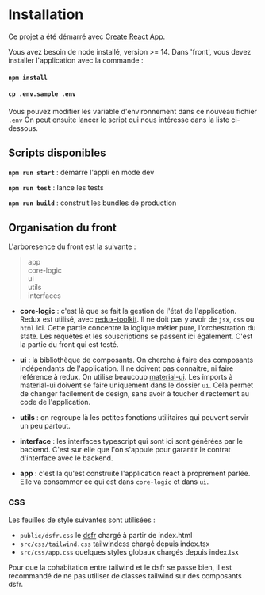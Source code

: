 # Installation

Ce projet a été démarré avec [Create React App](https://github.com/facebook/create-react-app).

Vous avez besoin de node installé, version >= 14.
Dans 'front', vous devez installer l'application avec la commande :

#### `npm install`
#### `cp .env.sample .env`
Vous pouvez modifier les variable d'environnement dans ce nouveau fichier `.env`
On peut ensuite lancer le script qui nous intéresse dans la liste ci-dessous.


## Scripts disponibles

**`npm run start`** : démarre l'appli en mode dev

**`npm run test`** : lance les tests

**`npm run build`** : construit les bundles de production


## Organisation du front
L'arboresence du front est la suivante :

> app\
> core-logic\
> ui\
> utils\
> interfaces

- **core-logic** : c'est là que se fait la gestion de l'état de l'application. Redux est utilisé, avec [redux-toolkit](https://redux-toolkit.js.org/). Il ne doit pas y avoir de `jsx`, `css` ou `html` ici. Cette partie concentre la logique métier pure, l'orchestration du state. Les requêtes et les souscriptions se passent ici également. C'est la partie du front qui est testé.

- **ui** : la bibliothèque de composants. On cherche à faire des composants indépendants de l'application. Il ne 
  doivent pas connaitre, ni faire référence à redux. On utilise beaucoup [material-ui](https://material-ui.com/). Les imports à material-ui doivent se faire uniquement dans le dossier `ui`. Cela permet de changer facilement de design, sans avoir à toucher directement au code de l'application.

- **utils** : on regroupe là les petites fonctions utilitaires qui peuvent servir un peu partout.

- **interface** : les interfaces typescript qui sont ici sont générées par le backend. C'est sur elle que l'on s'appuie pour garantir le contrat d'interface avec le backend.

- **app** : c'est là qu'est construite l'application react à proprement parlée. Elle va consommer ce qui est dans `core-logic` et dans `ui`.


### CSS
Les feuilles de style suivantes sont utilisées :

- `public/dsfr.css` le [dsfr](https://gouvfr.atlassian.net/wiki/spaces/DB/overview?homepageId=145359476) chargé à partir de index.html
- `src/css/tailwind.css` [tailwindcss](https://tailwindcss.com/) chargé depuis index.tsx 
- `src/css/app.css` quelques styles globaux chargés depuis index.tsx

Pour que la cohabitation entre tailwind et le dsfr se passe bien, il est recommandé de ne pas utiliser de classes 
tailwind sur des composants dsfr.
